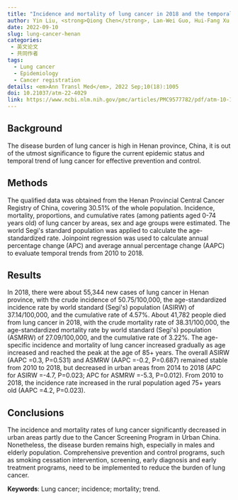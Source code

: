 ```yaml
---
title: "Incidence and mortality of lung cancer in 2018 and the temporal trends from 2010 to 2018 in Henan province, China: a population-based registry study"
author: Yin Liu, <strong>Qiong Chen</strong>, Lan-Wei Guo, Hui-Fang Xu, Xiao-Yang Wang, Rui-Hua Kang, Lu-Yao Zhang, Hong Wang, Bin-Bin Han, Shao-Kai Zhang
date: 2022-09-10
slug: lung-cancer-henan
categories: 
 - 英文论文
 - 共同作者
tags:
  - Lung cancer
  - Epidemiology
  - Cancer registration
details: <em>Ann Transl Med</em>, 2022 Sep;10(18):1005
doi: 10.21037/atm-22-4029
link: https://www.ncbi.nlm.nih.gov/pmc/articles/PMC9577782/pdf/atm-10-18-1005.pdf
---
```


## Background
The disease burden of lung cancer is high in Henan province, China, it is out of the utmost significance to figure the current epidemic status and temporal trend of lung cancer for effective prevention and control.

## Methods
The qualified data was obtained from the Henan Provincial Central Cancer Registry of China, covering 30.51% of the whole population. Incidence, mortality, proportions, and cumulative rates (among patients aged 0-74 years old) of lung cancer by areas, sex and age groups were estimated. The world Segi's standard population was applied to calculate the age-standardized rate. Joinpoint regression was used to calculate annual percentage change (APC) and average annual percentage change (AAPC) to evaluate temporal trends from 2010 to 2018.

## Results
In 2018, there were about 55,344 new cases of lung cancer in Henan province, with the crude incidence of 50.75/100,000, the age-standardized incidence rate by world standard (Segi's) population (ASIRW) of 37.14/100,000, and the cumulative rate of 4.57%. About 41,782 people died from lung cancer in 2018, with the crude mortality rate of 38.31/100,000, the age-standardized mortality rate by world standard (Segi's) population (ASMRW) of 27.09/100,000, and the cumulative rate of 3.22%. The age-specific incidence and mortality of lung cancer increased gradually as age increased and reached the peak at the age of 85+ years. The overall ASIRW (AAPC =0.3, P=0.531) and ASMRW (AAPC =-0.2, P=0.687) remained stable from 2010 to 2018, but decreased in urban areas from 2014 to 2018 (APC for ASIRW =-4.7, P=0.023; APC for ASMRW =-5.3, P=0.012). From 2010 to 2018, the incidence rate increased in the rural population aged 75+ years old (AAPC =4.2, P=0.023).

## Conclusions
The incidence and mortality rates of lung cancer significantly decreased in urban areas partly due to the Cancer Screening Program in Urban China. Nonetheless, the disease burden remains high, especially in males and elderly population. Comprehensive prevention and control programs, such as smoking cessation intervention, screening, early diagnosis and early treatment programs, need to be implemented to reduce the burden of lung cancer.

**Keywords**: Lung cancer; incidence; mortality; trend.
